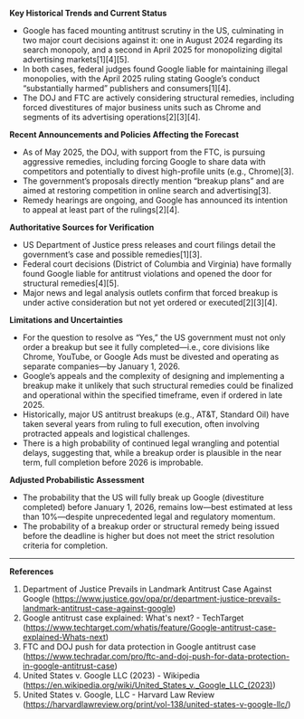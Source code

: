 **Key Historical Trends and Current Status**

- Google has faced mounting antitrust scrutiny in the US, culminating in two major court decisions against it: one in August 2024 regarding its search monopoly, and a second in April 2025 for monopolizing digital advertising markets[1][4][5].
- In both cases, federal judges found Google liable for maintaining illegal monopolies, with the April 2025 ruling stating Google’s conduct “substantially harmed” publishers and consumers[1][4].
- The DOJ and FTC are actively considering structural remedies, including forced divestitures of major business units such as Chrome and segments of its advertising operations[2][3][4].

**Recent Announcements and Policies Affecting the Forecast**

- As of May 2025, the DOJ, with support from the FTC, is pursuing aggressive remedies, including forcing Google to share data with competitors and potentially to divest high-profile units (e.g., Chrome)[3].
- The government’s proposals directly mention “breakup plans” and are aimed at restoring competition in online search and advertising[3].
- Remedy hearings are ongoing, and Google has announced its intention to appeal at least part of the rulings[2][4].

**Authoritative Sources for Verification**

- US Department of Justice press releases and court filings detail the government’s case and possible remedies[1][3].
- Federal court decisions (District of Columbia and Virginia) have formally found Google liable for antitrust violations and opened the door for structural remedies[4][5].
- Major news and legal analysis outlets confirm that forced breakup is under active consideration but not yet ordered or executed[2][3][4].

**Limitations and Uncertainties**

- For the question to resolve as “Yes,” the US government must not only order a breakup but see it fully completed—i.e., core divisions like Chrome, YouTube, or Google Ads must be divested and operating as separate companies—by January 1, 2026.
- Google’s appeals and the complexity of designing and implementing a breakup make it unlikely that such structural remedies could be finalized and operational within the specified timeframe, even if ordered in late 2025.
- Historically, major US antitrust breakups (e.g., AT&T, Standard Oil) have taken several years from ruling to full execution, often involving protracted appeals and logistical challenges.
- There is a high probability of continued legal wrangling and potential delays, suggesting that, while a breakup order is plausible in the near term, full completion before 2026 is improbable.

**Adjusted Probabilistic Assessment**

- The probability that the US will fully break up Google (divestiture completed) before January 1, 2026, remains low—best estimated at less than 10%—despite unprecedented legal and regulatory momentum.
- The probability of a breakup order or structural remedy being issued before the deadline is higher but does not meet the strict resolution criteria for completion.

---

**References**

1. Department of Justice Prevails in Landmark Antitrust Case Against Google (https://www.justice.gov/opa/pr/department-justice-prevails-landmark-antitrust-case-against-google)
2. Google antitrust case explained: What's next? - TechTarget (https://www.techtarget.com/whatis/feature/Google-antitrust-case-explained-Whats-next)
3. FTC and DOJ push for data protection in Google antitrust case (https://www.techradar.com/pro/ftc-and-doj-push-for-data-protection-in-google-antitrust-case)
4. United States v. Google LLC (2023) - Wikipedia (https://en.wikipedia.org/wiki/United_States_v._Google_LLC_(2023))
5. United States v. Google, LLC - Harvard Law Review (https://harvardlawreview.org/print/vol-138/united-states-v-google-llc/)